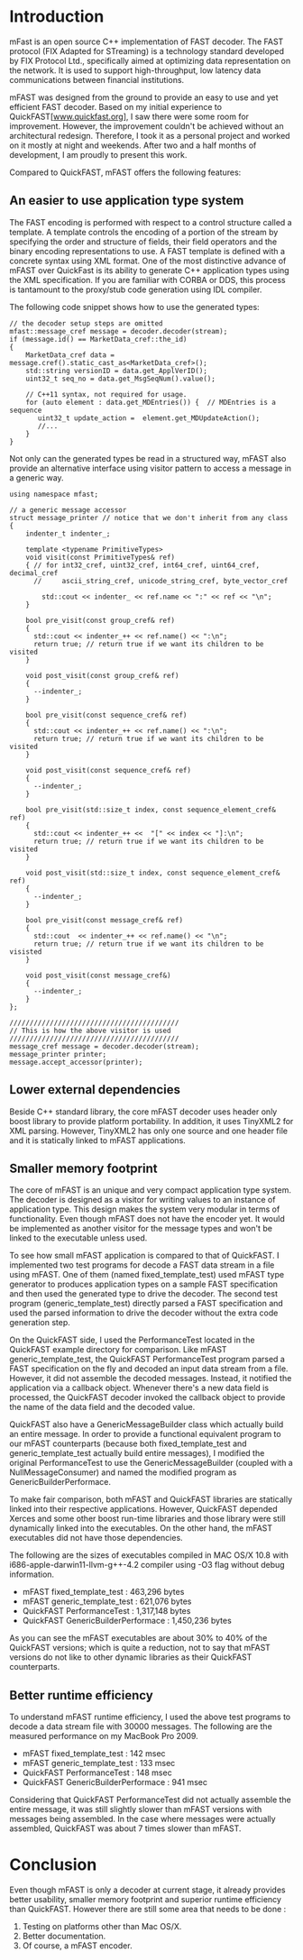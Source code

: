 Introduction
============

mFast is an open source C++ implementation of FAST decoder. The FAST protocol (FIX Adapted for STreaming) is a technology standard developed
by FIX Protocol Ltd., specifically aimed at optimizing data representation on the network. It is used to support high-throughput, low latency
data communications between financial institutions.

mFAST was designed from the ground to provide an easy to use and yet efficient FAST decoder. Based on my initial experience to
QuickFAST[www.quickfast.org], I saw there were some room for improvement. However,  the
improvement couldn't be achieved without an architectural redesign. Therefore, I took it as a personal project and
worked on it mostly at night and weekends. After two and a half months of development, I am proudly to present this work.

Compared to QuickFAST, mFAST offers the following features:

An easier to use application type system
-----------------------------------------
The FAST encoding is performed with respect to a control structure called a template. A template
controls the encoding of a portion of the stream by specifying the order and structure of fields, their field operators and
the binary encoding representations to use. A FAST template is defined with a concrete syntax using XML format. One of the
most distinctive advance of mFAST over QuickFast is its ability to generate C++ application types using the XML specification.
If you are familiar with CORBA or DDS, this process is tantamount to the proxy/stub code generation using IDL compiler.

The following code snippet shows how to use the generated types:

    // the decoder setup steps are omitted
    mfast::message_cref message = decoder.decoder(stream);
    if (message.id() == MarketData_cref::the_id)
    {
        MarketData_cref data = message.cref().static_cast_as<MarketData_cref>();
        std::string versionID = data.get_ApplVerID();
        uint32_t seq_no = data.get_MsgSeqNum().value();

        // C++11 syntax, not required for usage.
        for (auto element : data.get_MDEntries()) {  // MDEntries is a sequence
           uint32_t update_action =  element.get_MDUpdateAction();
           //...
        }
    }

Not only can the generated types  be read in a structured way, mFAST also provide an alternative interface using visitor pattern
to access a message in a generic way.

    using namespace mfast;

    // a generic message accessor
    struct message_printer // notice that we don't inherit from any class
    {
        indenter_t indenter_;

        template <typename PrimitiveTypes>
        void visit(const PrimitiveTypes& ref)
        { // for int32_cref, uint32_cref, int64_cref, uint64_cref, decimal_cref
          //     ascii_string_cref, unicode_string_cref, byte_vector_cref

            std::cout << indenter_ << ref.name << ":" << ref << "\n";
        }

        bool pre_visit(const group_cref& ref)
        {
          std::cout << indenter_++ << ref.name() << ":\n";
          return true; // return true if we want its children to be visited
        }

        void post_visit(const group_cref& ref)
        {
          --indenter_;
        }

        bool pre_visit(const sequence_cref& ref)
        {
          std::cout << indenter_++ << ref.name() << ":\n";
          return true; // return true if we want its children to be visited
        }

        void post_visit(const sequence_cref& ref)
        {
          --indenter_;
        }

        bool pre_visit(std::size_t index, const sequence_element_cref& ref)
        {
          std::cout << indenter_++ <<  "[" << index << "]:\n";
          return true; // return true if we want its children to be visited
        }

        void post_visit(std::size_t index, const sequence_element_cref& ref)
        {
          --indenter_;
        }

        bool pre_visit(const message_cref& ref)
        {
          std::cout  << indenter_++ << ref.name() << "\n";
          return true; // return true if we want its children to be visisted
        }

        void post_visit(const message_cref&)
        {
          --indenter_;
        }
    };

    //////////////////////////////////////////
    // This is how the above visitor is used
    //////////////////////////////////////////
    message_cref message = decoder.decoder(stream);
    message_printer printer;
    message.accept_accessor(printer);

Lower external dependencies
---------------------------------------
Beside C++ standard library, the core mFAST decoder uses header only boost library to provide platform
portability. In addition, it uses TinyXML2 for XML parsing. However, TinyXML2 has only one source and one header file and it is
statically linked to mFAST applications.

Smaller memory footprint
-----------------------------------
The core of mFAST is an unique and very compact application type system. The decoder is designed as a visitor for writing values
to an instance of application type. This design makes the system very modular in terms of functionality. Even though mFAST does
not have the encoder yet. It would be implemented as another visitor for the message types and won't be linked to the executable unless
used.

To see how small mFAST application is compared to that of QuickFAST. I implemented two test programs for decode a FAST data stream
in a file using mFAST. One of them
(named fixed_template_test) used  mFAST type generator to produces application types on a sample FAST specification and then used
the generated type to drive the decoder. The second test program (generic_template_test) directly parsed a FAST specification and
used the parsed information to drive the decoder without the extra code generation step.

On the QuickFAST side, I used the PerformanceTest located in the QuickFAST example directory for comparison.
Like mFAST generic_template_test, the QuickFAST PerformanceTest program parsed a FAST specification on the fly and decoded an input data
stream from a file. However, it did not assemble the decoded messages. Instead, it notified the application via a callback object. Whenever
there's a new data field is processed, the QuickFAST decoder invoked the callback object to provide the name of the data field and the decoded value.

QuickFAST also have a GenericMessageBuilder class which actually build an entire message. In order to provide a functional equivalent program
to our mFAST counterparts (because both fixed_template_test and generic_template_test actually build entire messages), I modified the original PerformanceTest
to use the GenericMessageBuilder (coupled  with a NullMessageConsumer) and named the modified program as GenericBuilderPerformace.

To make fair comparison, both mFAST and QuickFAST libraries are statically linked into their respective applications. However,
QuickFAST depended Xerces and some other boost run-time libraries and those library were still dynamically linked into the executables.
On the other hand, the mFAST executables did not have those dependencies.

The following  are the sizes of executables compiled in MAC OS/X 10.8 with i686-apple-darwin11-llvm-g++-4.2 compiler using -O3 flag without debug information.

* mFAST fixed_template_test : 463,296 bytes
* mFAST generic_template_test : 621,076 bytes
* QuickFAST PerformanceTest : 1,317,148 bytes
* QuickFAST GenericBuilderPerformace : 1,450,236 bytes

As you can see the mFAST executables are about 30% to 40% of the QuickFAST versions; which is quite a reduction, not to say that mFAST versions do not like to other
dynamic libraries as their QuickFAST counterparts.

Better runtime efficiency
----------------------------
To understand mFAST runtime efficiency, I used the above test programs to decode a data stream file with 30000 messages.
The following are the measured performance on my MacBook Pro 2009.

* mFAST fixed_template_test : 142 msec
* mFAST generic_template_test : 133 msec
* QuickFAST PerformanceTest : 148 msec
* QuickFAST GenericBuilderPerformace : 941 msec

Considering that QuickFAST PerformanceTest did not actually assemble the entire message,
it was still slightly slower than mFAST versions with messages being assembled.
In the case where messages were actually assembled, QuickFAST was about 7 times slower
than mFAST.


Conclusion
=============
Even though mFAST is only a decoder at current stage, it already provides better usability, smaller
memory footprint and superior runtime efficiency than QuickFAST. However there are still some
area that needs to be done :

1. Testing on platforms other than Mac OS/X.
2. Better documentation.
3. Of course, a mFAST encoder.

